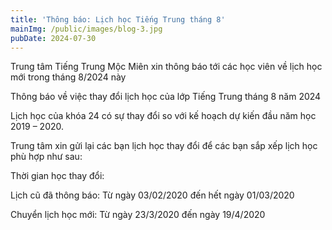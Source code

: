 ```yaml
---
title: 'Thông báo: Lịch học Tiếng Trung tháng 8'
mainImg: /public/images/blog-3.jpg
pubDate: 2024-07-30
---
```

Trung tâm Tiếng Trung Mộc Miên xin thông báo tới các học viên về lịch học mới trong tháng 8/2024 này

Thông báo về việc thay đổi lịch học của lớp Tiếng Trung tháng 8 năm 2024

Lịch học của khóa 24 có sự thay đổi so với kế hoạch dự kiến đầu năm học 2019 – 2020.

Trung tâm xin gửi lại các bạn lịch học thay đổi để các bạn sắp xếp lịch học phù hợp như sau:

Thời gian học thay đổi:

Lịch cũ đã thông báo: Từ ngày 03/02/2020 đến hết ngày 01/03/2020

Chuyển lịch học mới: Từ ngày 23/3/2020 đến ngày 19/4/2020